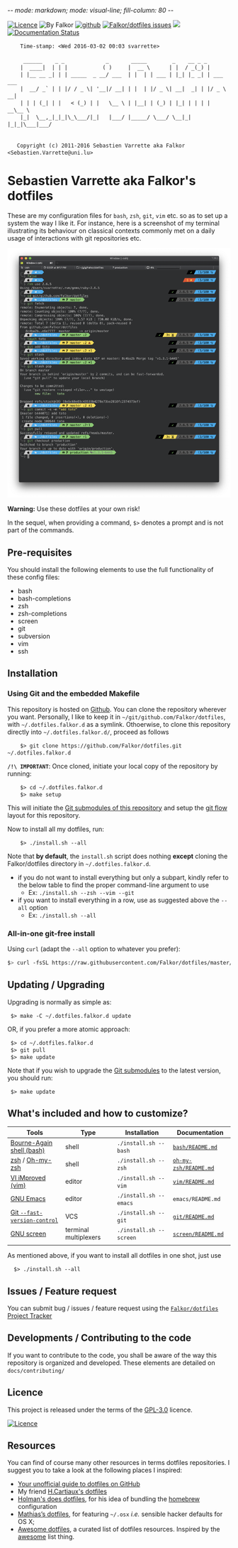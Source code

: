 -*- mode: markdown; mode: visual-line; fill-column: 80 -*-

[![Licence](https://img.shields.io/badge/license-GPL--3.0-blue.svg)](http://www.gnu.org/licenses/gpl-3.0.html) ![By Falkor](https://img.shields.io/badge/by-Falkor-blue.svg) [![github](https://img.shields.io/badge/git-github-lightgray.svg)](https://github.com/Falkor/dotfiles) [![Falkor/dotfiles issues](https://img.shields.io/github/issues/Falkor/dotfiles.svg)](https://github.com/Falkor/dotfiles/issues) ![](https://img.shields.io/github/stars/Falkor/dotfiles.svg) [![Documentation Status](https://readthedocs.org/projects/falkor-dotfiles/badge/?version=latest)](https://readthedocs.org/projects/falkor-dotfiles/?badge=latest)

        Time-stamp: <Wed 2016-03-02 00:03 svarrette>

         ______    _ _             _       _____        _    __ _ _
        |  ____|  | | |           ( )     |  __ \      | |  / _(_) |
        | |__ __ _| | | _____  _ __/ ___  | |  | | ___ | |_| |_ _| | ___ ___
        |  __/ _` | | |/ / _ \| '__|/ __| | |  | |/ _ \| __|  _| | |/ _ \ __|
        | | | (_| | |   < (_) | |   \__ \ | |__| | (_) | |_| | | | |  __\__ \
        |_|  \__,_|_|_|\_\___/|_|   |___/ |_____/ \___/ \__|_| |_|_|\___|___/


       Copyright (c) 2011-2016 Sebastien Varrette aka Falkor <Sebastien.Varrette@uni.lu>

# Sebastien Varrette aka Falkor's dotfiles

These are my configuration files for `bash`, `zsh`, `git`, `vim` etc. so as to set up a system the way I like it.
For instance, here is a screenshot of my terminal illustrating its behaviour on classical contexts commonly met on a daily usage of interactions with git repositories etc.

![](https://raw.githubusercontent.com/Falkor/dotfiles/master/screenshots/screenshot_falkor_iterm.png)

__Warning:__ Use these dotfiles at your own risk!

In the sequel, when providing a command, `$>` denotes a prompt and is not part of the commands.

## Pre-requisites

You should install the following elements to use the full functionality of
these config files:

* bash
* bash-completions
* zsh
* zsh-completions
* screen
* git
* subversion
* vim
* ssh

## Installation

### Using Git and the embedded Makefile

This repository is hosted on [Github](https://github.com/Falkor/dotfiles). You can clone the repository wherever you want.
Personally, I like to keep it in `~/git/github.com/Falkor/dotfiles`, with `~/.dotfiles.falkor.d` as a symlink.
Othoerwise, to clone this repository directly into `~/.dotfiles.falkor.d/`, proceed as follows

        $> git clone https://github.com/Falkor/dotfiles.git ~/.dotfiles.falkor.d

**`/!\ IMPORTANT`**: Once cloned, initiate your local copy of the repository by running:

	    $> cd ~/.dotfiles.falkor.d
	    $> make setup

This will initiate the [Git submodules of this repository](.gitmodules) and setup the [git flow](https://www.atlassian.com/git/tutorials/comparing-workflows/gitflow-workflow) layout for this repository.

Now to install all my dotfiles, run:

        $> ./install.sh --all

Note that __by default__, the `install.sh` script does nothing __except__ cloning the Falkor/dotfiles directory in `~/.dotfiles.falkor.d`.

* if you do not want to install everything but only a subpart, kindly refer to the below table to find the proper command-line argument to use
   - Ex: `./install.sh --zsh --vim --git`
* if you want to install everything in a row, use as suggested above the `--all` option
   - Ex: `./install.sh --all`

### All-in-one git-free install

Using `curl` (adapt the `--all` option to whatever you prefer):

~~~bash
$> curl -fsSL https://raw.githubusercontent.com/Falkor/dotfiles/master/install.sh | bash -s -- --all
~~~

## Updating / Upgrading

Upgrading is normally as simple as:

     $> make -C ~/.dotfiles.falkor.d update

OR, if you prefer a more atomic approach:

     $> cd ~/.dotfiles.falkor.d
     $> git pull
     $> make update

Note that if you wish to upgrade the [Git submodules](.gitmodules) to the latest version, you should run:

     $> make update

## What's included and how to customize?

| Tools                                                                          | Type                  | Installation            | Documentation                                |
|--------------------------------------------------------------------------------|-----------------------|-------------------------|----------------------------------------------|
| [Bourne-Again shell (bash)](http://tiswww.case.edu/php/chet/bash/bashtop.html) | shell                 | `./install.sh --bash`   | [`bash/README.md`](bash/README.md)           |
| [zsh](http://www.zsh.org/) / [Oh-my-zsh](http://ohmyz.sh/)                     | shell                 | `./install.sh --zsh`    | [`oh-my-zsh/README.md`](oh-my-zsh/README.md) |
| [VI iMproved (vim)](http://www.vim.org/)                                       | editor                | `./install.sh --vim`    | [`vim/README.md`](vim/README.md)             |
| [GNU Emacs](https://www.gnu.org/software/emacs/)                               | editor                | `./install.sh --emacs`  | `emacs/README.md`                            |
| [Git `--fast-version-control`](https://git-scm.com/)                           | VCS                   | `./install.sh --git`    | [`git/README.md`](git/README.md)             |
| [GNU screen](https://www.gnu.org/software/screen/)                             | terminal multiplexers | `./install.sh --screen` | [`screen/README.md`](screen/README.md)       |
|                                                                                |                       |                         |                                              |

As mentioned above, if you want to install all dotfiles in one shot, just use

      $> ./install.sh --all

## Issues / Feature request

You can submit bug / issues / feature request using the [`Falkor/dotfiles` Project Tracker](https://github.com/Falkor/dotfiles/issues)

## Developments / Contributing to the code

If you want to contribute to the code, you shall be aware of the way this repository is organized and developed.
These elements are detailed on `docs/contributing/`

## Licence

This project is released under the terms of the [GPL-3.0](LICENCE) licence.

[![Licence](https://www.gnu.org/graphics/gplv3-88x31.png)](http://www.gnu.org/licenses/gpl-3.0.html)

## Resources

You can find of course many other resources in terms dotfiles repositories.
I suggest you to take a look at the following places I inspired:

* [Your unofficial guide to dotfiles on GitHub](https://dotfiles.github.io/)
* My friend [H.Cartiaux's dotfiles](https://github.com/hcartiaux/dotfiles)
* [Holman's does dotfiles](https://github.com/holman/dotfiles), for his idea of bundling the [homebrew](http://brew.sh) configuration
* [Mathias’s dotfiles](https://github.com/mathiasbynens/dotfiles),  for featuring `~/.osx` _i.e._ sensible hacker defaults for OS X;
* [Awesome dotfiles](https://github.com/webpro/awesome-dotfiles), a curated list of dotfiles resources. Inspired by the [awesome](https://github.com/sindresorhus/awesome) list thing.

